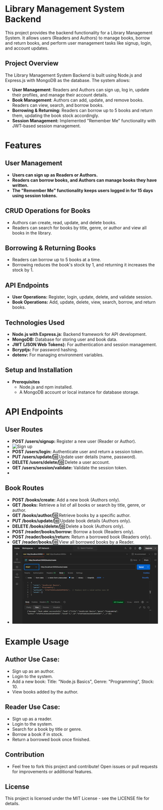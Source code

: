# Library Management System Backend
  This project provides the backend functionality for a Library Management System. It allows users (Readers and Authors) to manage books, borrow 
  and return books, and perform user management tasks like signup, login, and account updates.

## Project Overview
The Library Management System Backend is built using Node.js and Express.js with MongoDB as the database. The system allows:

- **User Management**: Readers and Authors can sign up, log in, update their profiles, and manage their account details.
- **Book Management**: Authors can add, update, and remove books. Readers can view, search, and borrow books.
- **Borrowing & Returning:** Readers can borrow up to 5 books and return them, updating the book stock accordingly.
- **Session Management:** Implemented "Remember Me" functionality with JWT-based session management.
 
# Features
  
## User Management
 - **Users can sign up as Readers or Authors.**
 - **Readers can borrow books, and Authors can manage books they have written.**
 - **The "Remember Me" functionality keeps users logged in for 15 days using session tokens.**
  
## CRUD Operations for Books
  -  Authors can create, read, update, and delete books.
  -  Readers can search for books by title, genre, or author and view all books in the library.
  
## Borrowing & Returning Books
  - Readers can borrow up to 5 books at a time.
  - Borrowing reduces the book's stock by 1, and returning it increases the stock by 1.
  
## API Endpoints
  - **User Operations:** Register, login, update, delete, and validate session.
  - **Book Operations:** Add, update, delete, view, search, borrow, and return books.
  
## Technologies Used
  - **Node.js with Express.js**: Backend framework for API development.
  - **MongoDB:** Database for storing user and book data.
  - **JWT (JSON Web Tokens):** For authentication and session management.
  - **Bcryptjs:** For password hashing.
  - **dotenv:** For managing environment variables.
  
## Setup and Installation
  - **Prerequisites**
    - Node.js and npm installed.
    - A MongoDB account or local instance for database storage.
    
# API Endpoints
 ## User Routes
   - **POST /users/signup:** Register a new user (Reader or Author).
   - ![Sign up](https://github.com/RamDesai28/library_backend/blob/e4ca39dcbaf65448656cca47eb279cea81c4bdc6/Screenshot%202024-12-14%20181935.pn)
   - **POST /users/login:** Authenticate user and return a session token.
   - **PUT /users/update/:id:** Update user details (name, password).
   - **DELETE /users/delete/:id:** Delete a user account.
   - **GET /users/session/validate:** Validate the session token.
   - 
   
## Book Routes
   - **POST /books/create:** Add a new book (Authors only).
   - **GET /books:** Retrieve a list of all books or search by title, genre, or author.
   - **GET /books/author/:id:** Retrieve books by a specific author.
   - **PUT /books/update/:id:** Update book details (Authors only).
   - **DELETE /books/delete/:id:** Delete a book (Authors only).
   - **POST /reader/books/borrow:** Borrow a book (Readers only).
   - **POST /reader/books/return:** Return a borrowed book (Readers only).
   - **GET /reader/books/:id:** View all borrowed books by a Reader.
   -  ![Book API Resp](https://github.com/RamDesai28/library_backend/blob/64904d35cd1fb65bf8f43aff06bded5d56a15708/Screenshot%202024-12-14%20181935.png)
   
# Example Usage
 ## Author Use Case:
   - Sign up as an author.
   - Login to the system.
   - Add a new book: Title: "Node.js Basics", Genre: "Programming", Stock: 10.
   - View books added by the author.
 ## Reader Use Case:
   - Sign up as a reader.
   - Login to the system.
   - Search for a book by title or genre.
   - Borrow a book if in stock.
   - Return a borrowed book once finished.
  
## Contribution
 - Feel free to fork this project and contribute! Open issues or pull requests for improvements or additional features.

## License
This project is licensed under the MIT License - see the LICENSE file for details.

